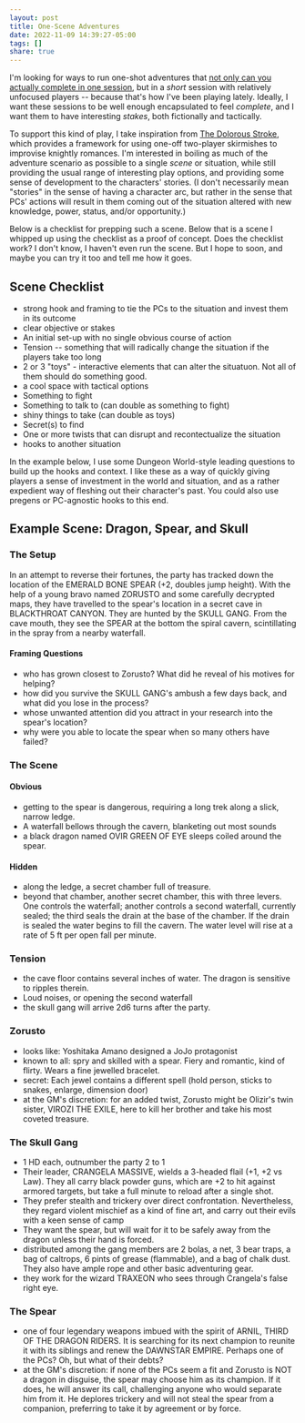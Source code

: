 ```yaml
---
layout: post
title: One-Scene Adventures
date: 2022-11-09 14:39:27-05:00
tags: []
share: true
---
```

I'm looking for ways to run one-shot adventures that [not only can you actually complete in one session](https://knightattheopera.blogspot.com/2022/10/you-suck-at-keeping-your-one-offs-as.html), but in a *short* session with relatively unfocused players -- because that's how I've been playing lately. Ideally, I want these sessions to be well enough encapsulated to feel *complete*, and I want them to have interesting *stakes*, both fictionally and tactically.

To support this kind of play, I take inspiration from [The Dolorous Stroke](https://www.wargamevault.com/m/product/249660), which provides a framework for using one-off two-player skirmishes to improvise knightly romances. I'm interested in boiling as much of the adventure scenario as possible to a single *scene* or situation, while still providing the usual range of interesting play options, and providing some sense of development to the characters' stories. (I don't necessarily mean "stories" in the sense of having a character arc, but rather in the sense that PCs' actions will result in them coming out of the situation altered with new knowledge, power, status, and/or opportunity.)

Below is a checklist for prepping such a scene. Below that is a scene I whipped up using the checklist as a proof of concept. Does the checklist work? I don't know, I haven't even run the scene. But I hope to soon, and maybe you can try it too and tell me how it goes.

## Scene Checklist
- strong hook and framing to tie the PCs to the situation and invest them in its outcome
- clear objective or stakes
- An initial set-up with no single obvious course of action
- Tension -- something that will radically change the situation if the players take too long
- 2 or 3 "toys" - interactive elements that can alter the situatuon. Not all of them should do something good.
- a cool space with tactical options
- Something to fight
- Something to talk to (can double as something to fight)
- shiny things to take (can double as toys)
- Secret(s) to find
- One or more twists that can disrupt and recontectualize the situation
- hooks to another situation

In the example below, I use some Dungeon World-style leading questions to build up the hooks and context. I like these as a way of quickly giving players a sense of investment in the world and situation, and as a rather expedient way of fleshing out their character's past. You could also use pregens or PC-agnostic hooks to this end.

## Example Scene: Dragon, Spear, and Skull

### The Setup
In an attempt to reverse their fortunes, the party has tracked down the location of the EMERALD BONE SPEAR (+2, doubles jump height).
With the help of a young bravo named ZORUSTO and some carefully decrypted maps, they have travelled to the spear's location in a secret cave in BLACKTHROAT CANYON. They are hunted by the SKULL GANG. From the cave mouth, they see the SPEAR at the bottom the spiral cavern, scintillating in the spray from a nearby waterfall.

#### Framing Questions 
- who has grown closest to Zorusto? What did he reveal of his motives for helping?
- how did you survive the SKULL GANG's ambush a few days back, and what did you lose in the process?
- whose unwanted attention did you attract in your research into the spear's location?
- why were you able to locate the spear when so many others have failed?

### The Scene
#### Obvious
- getting to the spear is dangerous, requiring a long trek along a slick, narrow ledge. 
- A waterfall bellows through the cavern, blanketing out most sounds 
- a black dragon named OVIR GREEN OF EYE sleeps coiled around the spear.

#### Hidden
- along the ledge, a secret chamber full of treasure.
- beyond that chamber, another secret chamber, this with three levers. One controls the waterfall; another controls a second waterfall, currently sealed; the third seals the drain at the base of the chamber. If the drain is sealed the water begins to fill the cavern. The water level will rise at a rate of 5 ft per open fall per minute.

### Tension
- the cave floor contains several inches of water. The dragon is sensitive to ripples therein. 
- Loud noises, or opening the second waterfall
- the skull gang will arrive 2d6 turns after the party. 

### Zorusto
- looks like: Yoshitaka Amano designed a JoJo protagonist
- known to all: spry and skilled with a spear. Fiery and romantic, kind of flirty. Wears a fine jewelled bracelet.
- secret: Each jewel contains a different spell (hold person, sticks to snakes, enlarge, dimension door)
- at the GM's discretion: for an added twist, Zorusto might be Olizir's twin sister, VIROZI THE EXILE, here to kill her brother and take his most coveted treasure.

### The Skull Gang
- 1 HD each, outnumber the party 2 to 1
- Their leader, CRANGELA MASSIVE, wields a 3-headed flail (+1, +2 vs Law). They all carry black powder guns, which are +2 to hit against armored targets, but take a full minute to reload after a single shot.
- They prefer stealth and trickery over direct confrontation. Nevertheless, they regard violent mischief as a kind of fine art, and carry out their evils with a keen sense of camp
- They want the spear, but will wait for it to be safely away from the dragon unless their hand is forced.
- distributed among the gang members are 2 bolas, a net, 3 bear traps, a bag of caltrops, 6 pints of grease (flammable), and a bag of chalk dust. They also have ample rope and other basic adventuring gear.
- they work for the wizard TRAXEON who sees through Crangela's false right eye.

### The Spear
- one of four legendary weapons imbued with the spirit of ARNIL, THIRD OF THE DRAGON RIDERS. It is searching for its next champion to reunite it with its siblings and renew the DAWNSTAR EMPIRE. Perhaps one of the PCs? Oh, but what of their debts?
- at the GM's discretion: if none of the PCs seem a fit and Zorusto is NOT a dragon in disguise, the spear may choose him as its champion. If it does, he will answer its call, challenging anyone who would separate him from it. He deplores trickery and will not steal the spear from a companion, preferring to take it by agreement or by force.